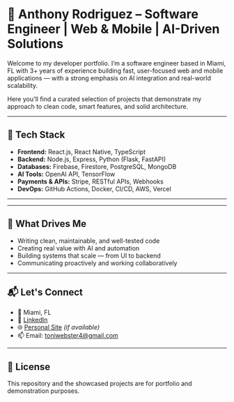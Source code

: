# 👋 Anthony Rodriguez – Software Engineer | Web & Mobile | AI-Driven Solutions

Welcome to my developer portfolio. I’m a software engineer based in Miami, FL with 3+ years of experience building fast, user-focused web and mobile applications — with a strong emphasis on AI integration and real-world scalability.

Here you'll find a curated selection of projects that demonstrate my approach to clean code, smart features, and solid architecture.

---

## 🚀 Tech Stack

- **Frontend:** React.js, React Native, TypeScript  
- **Backend:** Node.js, Express, Python (Flask, FastAPI)  
- **Databases:** Firebase, Firestore, PostgreSQL, MongoDB  
- **AI Tools:** OpenAI API, TensorFlow  
- **Payments & APIs:** Stripe, RESTful APIs, Webhooks  
- **DevOps:** GitHub Actions, Docker, CI/CD, AWS, Vercel

---

---

## 🧠 What Drives Me

- Writing clean, maintainable, and well-tested code  
- Creating real value with AI and automation  
- Building systems that scale — from UI to backend  
- Communicating proactively and working collaboratively  

---

## 📬 Let's Connect

- 📍 Miami, FL  
- 💼 [LinkedIn](https://www.linkedin.com/in/yourusername)  
- 🌐 [Personal Site](https://yourdomain.dev) *(if available)*  
- 📫 Email: toniwebster4@gmail.com

---

## 📄 License

This repository and the showcased projects are for portfolio and demonstration purposes.


